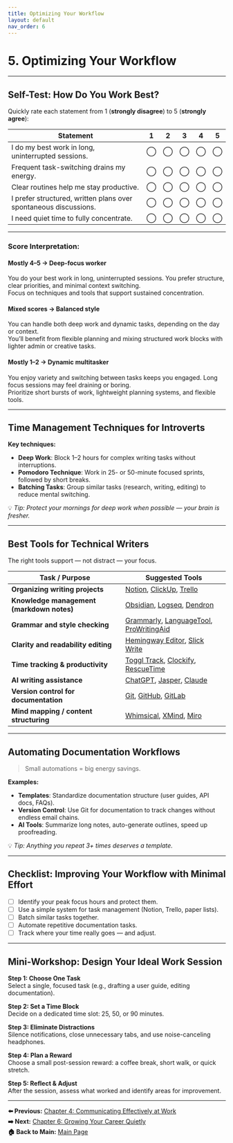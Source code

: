 ```yaml
---
title: Optimizing Your Workflow
layout: default
nav_order: 6
---
```


# 5. Optimizing Your Workflow

---

## Self-Test: How Do You Work Best?

Quickly rate each statement from 1 (**strongly disagree**) to 5 (**strongly agree**):

| Statement                                                                 | 1 | 2 | 3 | 4 | 5 |
|---------------------------------------------------------------------------|:-:|:-:|:-:|:-:|:-:|
| I do my best work in long, uninterrupted sessions.                       | ◯ | ◯ | ◯ | ◯ | ◯ |
| Frequent task-switching drains my energy.                                | ◯ | ◯ | ◯ | ◯ | ◯ |
| Clear routines help me stay productive.                                  | ◯ | ◯ | ◯ | ◯ | ◯ |
| I prefer structured, written plans over spontaneous discussions.         | ◯ | ◯ | ◯ | ◯ | ◯ |
| I need quiet time to fully concentrate.                                  | ◯ | ◯ | ◯ | ◯ | ◯ |

---

### Score Interpretation:

#### Mostly 4–5 → **Deep-focus worker**  
You do your best work in long, uninterrupted sessions. You prefer structure, clear priorities, and minimal context switching.  
Focus on techniques and tools that support sustained concentration.

#### Mixed scores → **Balanced style**  
You can handle both deep work and dynamic tasks, depending on the day or context.  
You’ll benefit from flexible planning and mixing structured work blocks with lighter admin or creative tasks.

#### Mostly 1–2 → **Dynamic multitasker**  
You enjoy variety and switching between tasks keeps you engaged. Long focus sessions may feel draining or boring.  
Prioritize short bursts of work, lightweight planning systems, and flexible tools.

---

## Time Management Techniques for Introverts


**Key techniques:**

- **Deep Work**: Block 1–2 hours for complex writing tasks without interruptions.  
- **Pomodoro Technique**: Work in 25- or 50-minute focused sprints, followed by short breaks.  
- **Batching Tasks**: Group similar tasks (research, writing, editing) to reduce mental switching.  

💡 *Tip: Protect your mornings for deep work when possible — your brain is fresher.*

---

## Best Tools for Technical Writers

The right tools support — not distract — your focus.


| Task / Purpose                         | Suggested Tools |
|---------------------------------------|-----------------|
| **Organizing writing projects**       | [Notion](https://www.notion.so), [ClickUp](https://clickup.com), [Trello](https://trello.com) |
| **Knowledge management (markdown notes)** | [Obsidian](https://obsidian.md), [Logseq](https://logseq.com), [Dendron](https://www.dendron.so) |
| **Grammar and style checking**        | [Grammarly](https://www.grammarly.com), [LanguageTool](https://languagetool.org), [ProWritingAid](https://prowritingaid.com) |
| **Clarity and readability editing**   | [Hemingway Editor](https://hemingwayapp.com), [Slick Write](https://www.slickwrite.com) |
| **Time tracking & productivity**      | [Toggl Track](https://toggl.com/track), [Clockify](https://clockify.me), [RescueTime](https://www.rescuetime.com) |
| **AI writing assistance**             | [ChatGPT](https://chat.openai.com), [Jasper](https://www.jasper.ai), [Claude](https://claude.ai) |
| **Version control for documentation** | [Git](https://git-scm.com), [GitHub](https://github.com), [GitLab](https://about.gitlab.com) |
| **Mind mapping / content structuring**| [Whimsical](https://whimsical.com), [XMind](https://xmind.app), [Miro](https://miro.com) |


---

## Automating Documentation Workflows

> Small automations = big energy savings.

**Examples:**

- **Templates**: Standardize documentation structure (user guides, API docs, FAQs).  
- **Version Control**: Use Git for documentation to track changes without endless email chains.  
- **AI Tools**: Summarize long notes, auto-generate outlines, speed up proofreading.  

💡 *Tip: Anything you repeat 3+ times deserves a template.*

---

## Checklist: Improving Your Workflow with Minimal Effort

- [ ] Identify your peak focus hours and protect them.  
- [ ] Use a simple system for task management (Notion, Trello, paper lists).  
- [ ] Batch similar tasks together.  
- [ ] Automate repetitive documentation tasks.  
- [ ] Track where your time really goes — and adjust.

---

## Mini-Workshop: Design Your Ideal Work Session

**Step 1: Choose One Task**  
Select a single, focused task (e.g., drafting a user guide, editing documentation).  

**Step 2: Set a Time Block**  
Decide on a dedicated time slot: 25, 50, or 90 minutes.  

**Step 3: Eliminate Distractions**  
Silence notifications, close unnecessary tabs, and use noise-canceling headphones.  

**Step 4: Plan a Reward**  
Choose a small post-session reward: a coffee break, short walk, or quick stretch.  

**Step 5: Reflect & Adjust**  
After the session, assess what worked and identify areas for improvement.

---

**⬅️ Previous:** [Chapter 4: Communicating Effectively at Work](chapter-4-communication.md)  
**➡️ Next:** [Chapter 6: Growing Your Career Quietly](chapter-6-career-growth.md)  
**🏠 Back to Main:** [Main Page](index.md)
